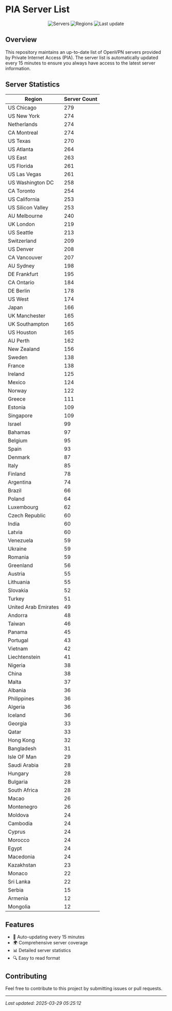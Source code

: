 # PIA Server List

<div align="center">

![Servers](https://img.shields.io/badge/servers-10,287-blue)
![Regions](https://img.shields.io/badge/regions-97-blue)
![Last update](https://img.shields.io/badge/Last_Updated-March_29_2025_00:25_EST-blue)

</div>

## Overview
This repository maintains an up-to-date list of OpenVPN servers provided by Private Internet Access (PIA). The server list is automatically updated every 15 minutes to ensure you always have access to the latest server information.

## Server Statistics
| Region | Server Count |
|--------|--------------|
| US Chicago                     | 279          |
| US New York                    | 274          |
| Netherlands                    | 274          |
| CA Montreal                    | 274          |
| US Texas                       | 270          |
| US Atlanta                     | 264          |
| US East                        | 263          |
| US Florida                     | 261          |
| US Las Vegas                   | 261          |
| US Washington DC               | 258          |
| CA Toronto                     | 254          |
| US California                  | 253          |
| US Silicon Valley              | 253          |
| AU Melbourne                   | 240          |
| UK London                      | 219          |
| US Seattle                     | 213          |
| Switzerland                    | 209          |
| US Denver                      | 208          |
| CA Vancouver                   | 207          |
| AU Sydney                      | 198          |
| DE Frankfurt                   | 195          |
| CA Ontario                     | 184          |
| DE Berlin                      | 178          |
| US West                        | 174          |
| Japan                          | 166          |
| UK Manchester                  | 165          |
| UK Southampton                 | 165          |
| US Houston                     | 165          |
| AU Perth                       | 162          |
| New Zealand                    | 156          |
| Sweden                         | 138          |
| France                         | 138          |
| Ireland                        | 125          |
| Mexico                         | 124          |
| Norway                         | 122          |
| Greece                         | 111          |
| Estonia                        | 109          |
| Singapore                      | 109          |
| Israel                         | 99           |
| Bahamas                        | 97           |
| Belgium                        | 95           |
| Spain                          | 93           |
| Denmark                        | 87           |
| Italy                          | 85           |
| Finland                        | 78           |
| Argentina                      | 74           |
| Brazil                         | 66           |
| Poland                         | 64           |
| Luxembourg                     | 62           |
| Czech Republic                 | 60           |
| India                          | 60           |
| Latvia                         | 60           |
| Venezuela                      | 59           |
| Ukraine                        | 59           |
| Romania                        | 59           |
| Greenland                      | 56           |
| Austria                        | 55           |
| Lithuania                      | 55           |
| Slovakia                       | 52           |
| Turkey                         | 51           |
| United Arab Emirates           | 49           |
| Andorra                        | 48           |
| Taiwan                         | 46           |
| Panama                         | 45           |
| Portugal                       | 43           |
| Vietnam                        | 42           |
| Liechtenstein                  | 41           |
| Nigeria                        | 38           |
| China                          | 38           |
| Malta                          | 37           |
| Albania                        | 36           |
| Philippines                    | 36           |
| Algeria                        | 36           |
| Iceland                        | 36           |
| Georgia                        | 33           |
| Qatar                          | 33           |
| Hong Kong                      | 32           |
| Bangladesh                     | 31           |
| Isle OF Man                    | 29           |
| Saudi Arabia                   | 28           |
| Hungary                        | 28           |
| Bulgaria                       | 28           |
| South Africa                   | 28           |
| Macao                          | 26           |
| Montenegro                     | 26           |
| Moldova                        | 24           |
| Cambodia                       | 24           |
| Cyprus                         | 24           |
| Morocco                        | 24           |
| Egypt                          | 24           |
| Macedonia                      | 24           |
| Kazakhstan                     | 23           |
| Monaco                         | 22           |
| Sri Lanka                      | 22           |
| Serbia                         | 15           |
| Armenia                        | 12           |
| Mongolia                       | 12           |

## Features
- 🔄 Auto-updating every 15 minutes
- 🌍 Comprehensive server coverage
- 📊 Detailed server statistics
- 🔍 Easy to read format

## Contributing
Feel free to contribute to this project by submitting issues or pull requests.

---
*Last updated: 2025-03-29 05:25:12*